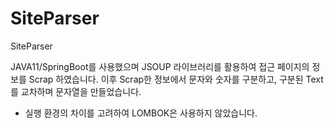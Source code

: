 # SiteParser
SiteParser

JAVA11/SpringBoot를 사용했으며 JSOUP 라이브러리를 활용하여 접근 페이지의 정보를 Scrap 하였습니다.
이후 Scrap한 정보에서 문자와 숫자를 구분하고, 구분된 Text를 교차하며 문자열을 만들었습니다.

* 실행 환경의 차이를 고려하여 LOMBOK은 사용하지 않았습니다.
